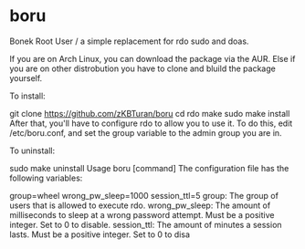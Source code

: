 # boru
Bonek Root User / a simple replacement for rdo sudo and doas.

If you are on Arch Linux, you can download the package via the AUR.
Else if you are on other distrobution you have to clone and bluild the package yourself.

To install:

git clone https://github.com/zKBTuran/boru
cd rdo
make
sudo make install
After that, you'll have to configure rdo to allow you to use it. To do this, edit /etc/boru.conf, and set the group variable to the admin group you are in.

To uninstall:

sudo make uninstall
Usage
boru [command]
The configuration file has the following variables:

group=wheel
wrong_pw_sleep=1000
session_ttl=5
group: The group of users that is allowed to execute rdo.
wrong_pw_sleep: The amount of milliseconds to sleep at a wrong password attempt. Must be a positive integer. Set to 0 to disable.
session_ttl: The amount of minutes a session lasts. Must be a positive integer. Set to 0 to disa
